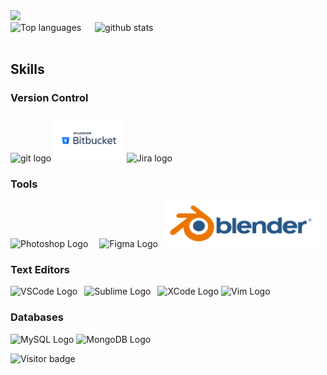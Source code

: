 <div>
  <a href="https://profile.codersrank.io/user/nguyenchloet" target="_blank">
  <img src="https://cr-skills-chart-widget.azurewebsites.net/api/api?username=nguyenchloet&skills=HTML,CSS,Java,Javascript,CPP,Python&show-other-skills=true&branding=false&labels=4" height="400"/>
 
  </a>
</div>
<div> 
  <img src="https://github-readme-stats.vercel.app/api/top-langs?username=nguyenchloet&show_icons=true&locale=en&langs_count=8&layout=compact" alt="Top languages" height="180px" />
  &ensp;&ensp;
  <img src="https://github-readme-stats.vercel.app/api?username=nguyenchloet&show_icons=true&theme=light&hide=issues" alt="github stats" width="500px" />
</div>
<br>

## Skills
### Version Control
<div>
  <img src="https://github.com/yurijserrano/Github-Profile-Readme-Logos/blob/master/others/git.svg" alt="git logo" height="75px" />
  <img src="https://github.com/nguyenchloet/nguyenchloet/blob/main/Bitbucket-Logo.wine.svg" alt="Bitbucket logo" height="75px" />
  <img src="https://github.com/nguyenchloet/nuyenchloet/blob/main/jira-atlassian-confluence-agile-software-development.png" alt="Jira logo" height="75px" />
</div>


### Tools
<div>
  <img src="https://github.com/yurijserrano/Github-Profile-Readme-Logos/blob/master/tools/photoshop.png" alt="Photoshop Logo" height="75px" />&ensp;&ensp;
  <img src="https://github.com/yurijserrano/Github-Profile-Readme-Logos/blob/master/tools/figma.png" alt="Figma Logo" height="75px" />&ensp;
  <img src="https://github.com/nguyenchloet/nguyenchloet/blob/main/blender_logo.png" alt="Blender Logo" height="75px" />
</div>


### Text Editors
<div>
    <img src="https://github.com/yurijserrano/Github-Profile-Readme-Logos/blob/master/text%20editors/vscode.svg" alt="VSCode Logo" height="75px" />&ensp;
    <img src="https://github.com/yurijserrano/Github-Profile-Readme-Logos/blob/master/text%20editors/sublime.svg" alt="Sublime Logo" height="75px" />&ensp;
    <img src="https://upload.wikimedia.org/wikipedia/en/5/56/Xcode_14_icon.png" alt="XCode Logo" height="75px" />
    <img src="https://upload.wikimedia.org/wikipedia/commons/9/9f/Vimlogo.svg" alt="Vim Logo" height="75px" />

  
</div>


### Databases
<div>
    <img src="https://github.com/yurijserrano/Github-Profile-Readme-Logos/blob/master/databases/mysql.svg" alt="MySQL Logo" height="100px" />
    <img src="https://github.com/yurijserrano/Github-Profile-Readme-Logos/blob/master/databases/mongodb.svg" alt="MongoDB Logo" height="100px" />
</div>

<!--
### Operating Systems

-Mac OSX
Windows
Unix/Linux
Raspberry pi
-->
![Visitor badge](https://visitor-badge.laobi.icu/badge?page_id=nguyenchloet.nguyenchloet)

